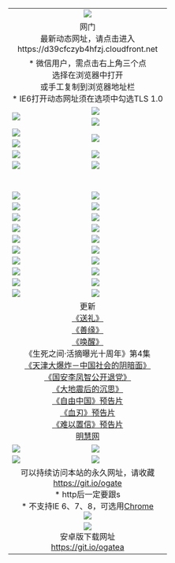 ﻿<table>
  <tr></tr>
  <tr><td colspan=2 align=center><img src="https://cloud.githubusercontent.com/assets/11880933/13434984/f430fae2-e012-11e5-814f-c2df1e82b247.jpg" /></td></tr>
  <tr><td colspan=2 align=center>网门<br>最新动态网址，请点击进入
<br>https://d39cfczyb4hfzj.cloudfront.net
    </td>
  </tr>
  <tr>
    <td colspan=2 align=center>* 微信用户，需点击右上角三个点<br>选择在浏览器中打开<br>或手工复制到浏览器地址栏
    <br>* IE6打开动态网址须在选项中勾选TLS 1.0</td>
  </tr>
  <tr>
    <td rowspan=2><a href="https://d39cfczyb4hfzj.cloudfront.net/ogUP.aspx?name=11DKC.mp4&list=11DKC" target="_blank"><img src="https://d39cfczyb4hfzj.cloudfront.net/Up/11DKC1.jpg" /></a></td> 
    <td><div><a href="https://d39cfczyb4hfzj.cloudfront.net/ogUP.aspx?name=LRWS.mp4&list=LRWS" target="_blank"><img src="https://d39cfczyb4hfzj.cloudfront.net/Up/LRWS.jpg" /></a></td>
   </tr>
  <tr>
    <td><a href="https://d39cfczyb4hfzj.cloudfront.net/ogNiceVedio.aspx" target="_blank"><img src="https://d39cfczyb4hfzj.cloudfront.net/Up/11TGKDY.jpg" /></a></td>
  </tr>
  <tr>
    <td><a href="https://d39cfczyb4hfzj.cloudfront.net/ogUP.aspx?name=JQR.mp4&count=2" target="_blank"><img src="https://d39cfczyb4hfzj.cloudfront.net/Up/JQR.jpg" /></a></td>   
    <td rowspan=2><a href="https://d39cfczyb4hfzj.cloudfront.net/ogUP.aspx?name=JP.mp4&count=9" target="_blank"><img src="https://d39cfczyb4hfzj.cloudfront.net/Up/JP.jpg" /></td>
  </tr>
  <tr>
    <td><a href="https://d39cfczyb4hfzj.cloudfront.net/ogUP.aspx?name=WH.mp4" target="_blank"><img src="https://d39cfczyb4hfzj.cloudfront.net/Up/WH.jpg" /></a></td>
  </tr>
  <tr>
    <td><a href="https://d39cfczyb4hfzj.cloudfront.net/ogUP.aspx?name=SSZJ.mp4&list=SSZJ" target="_blank"><img src="https://d39cfczyb4hfzj.cloudfront.net/Up/SSZJ.jpg" /></a></td>
    <td><a href="https://d39cfczyb4hfzj.cloudfront.net/ogUP.aspx?name=1XQK.mp4&count=13" target="_blank"><img src="https://d39cfczyb4hfzj.cloudfront.net/Up/1XQK.jpg" /></a</td>
  </tr>
  <tr>
    <td><a href="https://d39cfczyb4hfzj.cloudfront.net/ogUP.aspx?name=ZY.mp4&count=2015|16" target="_blank"><img src="https://d39cfczyb4hfzj.cloudfront.net/Up/ZY.jpg" /></a</td>
    <td><a href="https://d39cfczyb4hfzj.cloudfront.net/ogUP.aspx?name=XTFY.mp4&count=B|2,A|24" target="_blank"><img src="https://d39cfczyb4hfzj.cloudfront.net/Up/XTFY.jpg" /></a></td>
  </tr>
  <tr height="40">
  </tr>
  <tr>
    <td><a href="https://d39cfczyb4hfzj.cloudfront.net/ogUP.aspx?name=4SQQ.mp4&list=4SQQ" target="_blank"><img src="https://d39cfczyb4hfzj.cloudfront.net/Up/4SQQ0.jpg"/></a></td>
    <td><a href="https://d39cfczyb4hfzj.cloudfront.net/ogUP.aspx?name=4SHQ.mp4&list=4SHQ" target="_blank"><img src="https://d39cfczyb4hfzj.cloudfront.net/Up/4SHQ0.jpg"/></a></td>
  </tr>
  <tr>
    <td><a href="https://d39cfczyb4hfzj.cloudfront.net/ogUP.aspx?name=4SZG.mp4&list=4SZG" target="_blank"><img src="https://d39cfczyb4hfzj.cloudfront.net/Up/4SZG0.jpg"/></a></td>
    <td><a href="https://d39cfczyb4hfzj.cloudfront.net/ogUP.aspx?name=4SDJ.mp4&list=4SDJ" target="_blank"><img src="https://d39cfczyb4hfzj.cloudfront.net/Up/4SDJ0.jpg"/></a></td>
  </tr>
  <tr>
    <td><a href="https://d39cfczyb4hfzj.cloudfront.net/ogUP.aspx?name=4SGX.mp4&list=4SGX" target="_blank"><img src="https://d39cfczyb4hfzj.cloudfront.net/Up/4SGX0.jpg"/></a></td>
    <td><a href="https://d39cfczyb4hfzj.cloudfront.net/ogUP.aspx?name=4SHD.mp4&list=4SHD" target="_blank"><img src="https://d39cfczyb4hfzj.cloudfront.net/Up/4SHD0.jpg"/></a></td>
  </tr>
  <tr>
    <td><a href="https://d39cfczyb4hfzj.cloudfront.net/ogUP.aspx?name=4CTX.mp4&list=4CTX" target="_blank"><img src="https://d39cfczyb4hfzj.cloudfront.net/Up/4CTX0.jpg"/></a></td>
    <td><a href="https://d39cfczyb4hfzj.cloudfront.net/ogUP.aspx?name=4CWZ.mp4&list=4CWZ" target="_blank"><img src="https://d39cfczyb4hfzj.cloudfront.net/Up/4CWZ0.jpg"/></a></td>
  </tr>
  <tr>
    <td><a href="https://d39cfczyb4hfzj.cloudfront.net/onUP.aspx?name=https://d1lqqjldbsh7xo.cloudfront.net/" target="_blank"><img src="https://d39cfczyb4hfzj.cloudfront.net/Up/0DTW.jpg"/></a></td>
    <td><a href="https://d39cfczyb4hfzj.cloudfront.net/onUP.aspx?name=https://d240ns8up8earz.cloudfront.net/acenter/" target="_blank"><img src="https://d39cfczyb4hfzj.cloudfront.net/Up/0TDW.jpg" /></a></td>
  </tr>
  <tr>
    <td><a href="https://d39cfczyb4hfzj.cloudfront.net/onUP.aspx?name=https://d4508d6vomz2p.cloudfront.net/gb/nsc413.htm" target="_blank"><img src="https://d39cfczyb4hfzj.cloudfront.net/Up/0DJY.jpg" /></a></td>
    <td><a href="https://d39cfczyb4hfzj.cloudfront.net/onUP.aspx?name=https://dilo7bqpjb57y.cloudfront.net/xtr/gb/prog204.html" target="_blank"><img src="https://d39cfczyb4hfzj.cloudfront.net/Up/0XTR.jpg" /></a></td>
  </tr>
  <tr>
    <td><a href="https://d39cfczyb4hfzj.cloudfront.net/onUP.aspx?name=https://d3aj00iefsmfgc.cloudfront.net/" target="_blank"><img src="https://d39cfczyb4hfzj.cloudfront.net/Up/0MHW.jpg" /></a></td>
    <td><a href="https://d39cfczyb4hfzj.cloudfront.net/onUP.aspx?name=https://d20wz7qt14x5d2.cloudfront.net/" target="_blank"><img src="https://d39cfczyb4hfzj.cloudfront.net/Up/0ZJW.jpg" /></a></td>
  </tr>
  <tr>
    <td><a href="https://d39cfczyb4hfzj.cloudfront.net/ogUP.aspx?name=0FG.zip" target="_blank"><img src="https://d39cfczyb4hfzj.cloudfront.net/Up/0FG.jpg" /></a></td>
    <td><a href="https://d39cfczyb4hfzj.cloudfront.net/ogUP.aspx?name=0FGA.apk" target="_blank"><img src="https://d39cfczyb4hfzj.cloudfront.net/Up/0FGA.jpg" /></a></td>
  </tr>
  <tr>
    <td><a href="https://d39cfczyb4hfzj.cloudfront.net/ogUP.aspx?name=0U.zip" target="_blank"><img src="https://d39cfczyb4hfzj.cloudfront.net/Up/0U.jpg" /></a></td>
    <td><a href="https://d39cfczyb4hfzj.cloudfront.net/ogUP.aspx?name=0UA.apk" target="_blank"><img src="https://d39cfczyb4hfzj.cloudfront.net/Up/0UA.jpg" /></a></td>
  </tr>
  <tr>
    <td><a href="https://d39cfczyb4hfzj.cloudfront.net/ogUP.aspx?name=0iPPOTV.zip" target="_blank"><img src="https://d39cfczyb4hfzj.cloudfront.net/Up/0iPPOTV.jpg" /></a></td>
    <td><a href="https://d39cfczyb4hfzj.cloudfront.net/ogUP.aspx?name=0iNTD.apk" target="_blank"><img src="https://d39cfczyb4hfzj.cloudfront.net/Up/0iNTD.jpg" /></a></td>
  </tr>
  <tr>
    <td colspan=2 align=center>更新<br>
      <a href="https://d39cfczyb4hfzj.cloudfront.net/ogUP.aspx?name=4ESL.mp4" target="_blank">《送礼》</a><br>
      <a href="https://d39cfczyb4hfzj.cloudfront.net/ogUP.aspx?name=4ESY.mp4" target="_blank">《善缘》</a><br>
      <a href="https://d39cfczyb4hfzj.cloudfront.net/ogUP.aspx?name=4EHX.mp4" target="_blank">《唤醒》</a><br>
      《生死之间·活摘曝光十周年》第4集</a><br>
      <a href="https://d39cfczyb4hfzj.cloudfront.net/ogUP.aspx?name=4TJDBZ.mp4" target="_blank">《天津大爆炸－中国社会的阴暗面》</a><br>
      <a href="https://d39cfczyb4hfzj.cloudfront.net/ogUP.aspx?name=4LFZ.mp4" target="_blank">《国安李凤智公开退党》</a><br>
      <a href="https://d39cfczyb4hfzj.cloudfront.net/ogUP.aspx?name=4DDZHDCS.mp4" target="_blank">《大地震后的沉思》</a><br>
      <a href="https://d39cfczyb4hfzj.cloudfront.net/ogUP.aspx?name=11ZYZG0.mp4" target="_blank">《自由中国》预告片</a><br>
      <a href="https://d39cfczyb4hfzj.cloudfront.net/ogUP.aspx?name=11XR.mp4" target="_blank">《血刃》预告片</a><br>
      <a href="https://d39cfczyb4hfzj.cloudfront.net/ogUP.aspx?name=11NYZX.mp4&count=2" target="_blank">《难以置信》预告片</a><br>
      <a href="https://d39cfczyb4hfzj.cloudfront.net/onUP.aspx?name=https://www.minghui.org/" target="_blank">明慧网</a></td>
    </td>
  </tr>
  <tr>
    <td><a href="https://d39cfczyb4hfzj.cloudfront.net/ogNice.aspx" target="_blank"><img src="https://d39cfczyb4hfzj.cloudfront.net/Up/0WCYY.jpg" /></a></td>
    <td><a href="https://d39cfczyb4hfzj.cloudfront.net/onCO.aspx?ob=600事物&op=增删改&args=WH1~%23类型6新闻%7c%23类型6评论&mode=" target="_blank"><img src="https://d39cfczyb4hfzj.cloudfront.net/Up/0WZTT.jpg" /></a></td> 
  </tr>
  <tr>
    <td><a href="https://d39cfczyb4hfzj.cloudfront.net/ogDY.aspx" target="_blank"><img src="https://d39cfczyb4hfzj.cloudfront.net/Up/0FK.jpg" /></a></td>
    <td><a href="https://d39cfczyb4hfzj.cloudfront.net/ogST.aspx" target="_blank"><img src="https://d39cfczyb4hfzj.cloudfront.net/Up/0ST.jpg" /></a></td> 
  </tr>
  <tr>
    <td colspan=2 align=center>可以持续访问本站的永久网址，请收藏<br/><a href="https://git.io/ogate" target="_blank">https://git.io/ogate</a><br/>* http后一定要跟s<br/>* 不支持IE 6、7、8，可选用<a href="https://d39cfczyb4hfzj.cloudfront.net/ogUP.aspx?name=0ChromePortable.zip">Chrome</a><br/><a href="https://d39cfczyb4hfzj.cloudfront.net/Up/0WMGDL2.png" target="_blank"><img src="https://d39cfczyb4hfzj.cloudfront.net/Up/0WMGD2.png"/></a></td>
  </tr>
  <tr>
    <td colspan=2 align=center><a href="https://d39cfczyb4hfzj.cloudfront.net/ogUP.aspx?name=0oGate.apk" target="_blank"><img src="https://cloud.githubusercontent.com/assets/11880933/13720399/75e143ee-e842-11e5-9f0a-1421f423c80f.jpg" /></a><br>安卓版下载网址<br><a href="https://git.io/ogatea">https://git.io/ogatea</a></td>
  </tr>
  <!--tr>
    <td colspan=2 align=center>可能失效的动态网址
    </td>
  </tr-->
</table>

